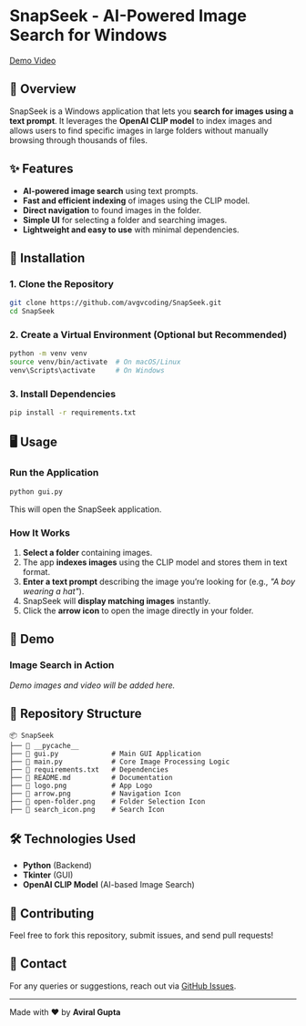 # SnapSeek - AI-Powered Image Search for Windows 

[Demo Video](https://github.com/user-attachments/assets/7fa662e3-f9ef-4d9c-af9b-c087c9e71b61)

## 📌 Overview
SnapSeek is a Windows application that lets you **search for images using a text prompt**. It leverages the **OpenAI CLIP model** to index images and allows users to find specific images in large folders without manually browsing through thousands of files.

## ✨ Features
- **AI-powered image search** using text prompts.
- **Fast and efficient indexing** of images using the CLIP model.
- **Direct navigation** to found images in the folder.
- **Simple UI** for selecting a folder and searching images.
- **Lightweight and easy to use** with minimal dependencies.

## 🚀 Installation
### **1. Clone the Repository**
```sh
git clone https://github.com/avgvcoding/SnapSeek.git
cd SnapSeek
```

### **2. Create a Virtual Environment (Optional but Recommended)**
```sh
python -m venv venv
source venv/bin/activate  # On macOS/Linux
venv\Scripts\activate     # On Windows
```

### **3. Install Dependencies**
```sh
pip install -r requirements.txt
```

## 🖥️ Usage
### **Run the Application**
```sh
python gui.py
```
This will open the SnapSeek application.

### **How It Works**
1. **Select a folder** containing images.
2. The app **indexes images** using the CLIP model and stores them in text format.
3. **Enter a text prompt** describing the image you’re looking for (e.g., *"A boy wearing a hat"*).
4. SnapSeek will **display matching images** instantly.
5. Click the **arrow icon** to open the image directly in your folder.

## 📸 Demo
### **Image Search in Action**
*Demo images and video will be added here.*

## 📂 Repository Structure
```
📦 SnapSeek
├── 📂 __pycache__
├── 📄 gui.py             # Main GUI Application
├── 📄 main.py            # Core Image Processing Logic
├── 📄 requirements.txt   # Dependencies
├── 📄 README.md          # Documentation
├── 📄 logo.png           # App Logo
├── 📄 arrow.png          # Navigation Icon
├── 📄 open-folder.png    # Folder Selection Icon
├── 📄 search_icon.png    # Search Icon
```

## 🛠️ Technologies Used
- **Python** (Backend)
- **Tkinter** (GUI)
- **OpenAI CLIP Model** (AI-based Image Search)

## 🙌 Contributing
Feel free to fork this repository, submit issues, and send pull requests!

## 📧 Contact
For any queries or suggestions, reach out via [GitHub Issues](https://github.com/avgvcoding/SnapSeek/issues).

---
Made with ❤️ by **Aviral Gupta**

